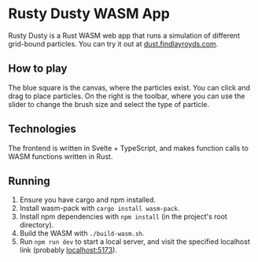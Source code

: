 # Rusty Dusty WASM App

Rusty Dusty is a Rust WASM web app that runs a simulation of different grid-bound particles.
You can try it out at [dust.findlayroyds.com](http://dust.findlayroyds.com).
## How to play
The blue square is the canvas, where the particles exist.
You can click and drag to place particles.
On the right is the toolbar, where you can use the slider to change the brush size and select the type of particle.
## Technologies
The frontend is written in Svelte + TypeScript, and makes function calls to WASM functions written in Rust.
## Running
1. Ensure you have cargo and npm installed.
1. Install wasm-pack with `cargo install wasm-pack`.
1. Install npm dependencies with `npm install` (in the project's root directory).
1. Build the WASM with `./build-wasm.sh`.
1. Run `npm run dev` to start a local server, and visit the specified localhost link
(probably [localhost:5173](http://localhost:5173)).
